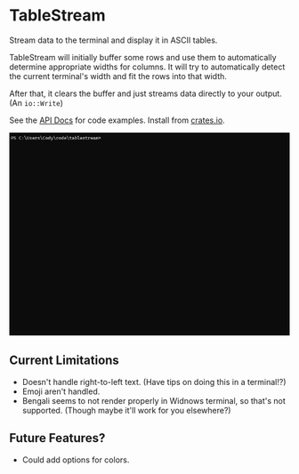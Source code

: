 TableStream
===========

Stream data to the terminal and display it in ASCII tables.

TableStream will initially buffer some rows and use them to automatically
determine appropriate widths for columns. It will try to automatically detect
the current terminal's width and fit the rows into that width.

After that, it clears the buffer and just streams data directly to your output.
(An `io::Write`)

See the [API Docs] for code examples. Install from [crates.io].

[API Docs]: https://docs.rs/tablestream
[crates.io]: https://crates.io/crates/tablestream

![Exmaple GIF](./tablestream.gif)


Current Limitations
-------------------

 * Doesn't handle right-to-left text. (Have tips on doing this in a terminal!?)
 * Emoji aren't handled.
 * Bengali seems to not render properly in Widnows terminal, so that's not supported.
   (Though maybe it'll work for you elsewhere?)

Future Features?
----------------

 * Could add options for colors.

